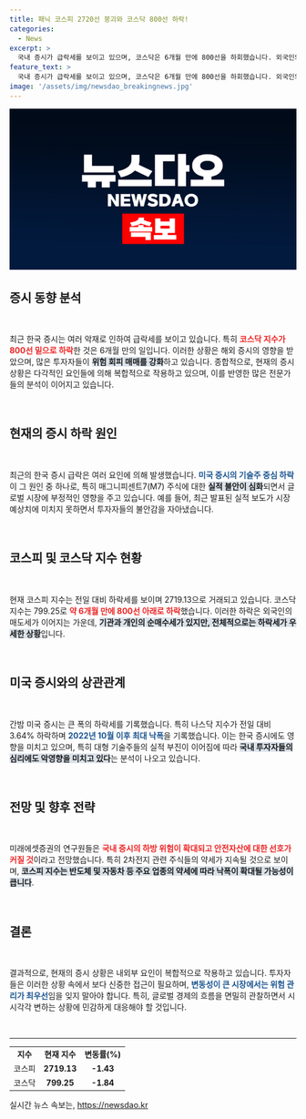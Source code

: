 ```yaml
---
title: 패닉 코스피 2720선 붕괴와 코스닥 800선 하락!
categories:
  - News
excerpt: >
  국내 증시가 급락세를 보이고 있으며, 코스닥은 6개월 만에 800선을 하회했습니다. 외국인의 매도세가 지속되면서 기술주들의 실적 불안감이 시장에 큰 영향을 미치고 있습니다.
feature_text: >
  국내 증시가 급락세를 보이고 있으며, 코스닥은 6개월 만에 800선을 하회했습니다. 외국인의 매도세가 지속되면서 기술주들의 실적 불안감이 시장에 큰 영향을 미치고 있습니다.
image: '/assets/img/newsdao_breakingnews.jpg'
---
```


<p><img src="/assets/img/newsdao_breakingnews.jpg" alt="cryptoinkorea 속보" /></p>

<h2 data-ke-size="size26">증시 동향 분석</h2>

<p data-ke-size="size16">&nbsp;</p>

<p data-ke-size="size16">최근 한국 증시는 여러 악재로 인하여 급락세를 보이고 있습니다. 특히 <b><span style="color: #ee2323;">코스닥 지수가 800선 밑으로 하락</span></b>한 것은 6개월 만의 일입니다. 이러한 상황은 해외 증시의 영향을 받았으며, 많은 투자자들이 <b><span style="background-color: #21538527;">위험 회피 매매를 강화</span></b>하고 있습니다. 종합적으로, 현재의 증시 상황은 다각적인 요인들에 의해 복합적으로 작용하고 있으며, 이를 반영한 많은 전문가들의 분석이 이어지고 있습니다.</p>

<p data-ke-size="size16">&nbsp;</p>

<h2 data-ke-size="size26">현재의 증시 하락 원인</h2>

<p data-ke-size="size16">&nbsp;</p>

<p data-ke-size="size16">최근의 한국 증시 급락은 여러 요인에 의해 발생했습니다. <b><span style="color: #1a5490;">미국 증시의 기술주 중심 하락</span></b>이 그 원인 중 하나로, 특히 매그니피센트7(M7) 주식에 대한 <b><span style="background-color: #21538527;">실적 불안이 심화</span></b>되면서 글로벌 시장에 부정적인 영향을 주고 있습니다. 예를 들어, 최근 발표된 실적 보도가 시장 예상치에 미치지 못하면서 투자자들의 불안감을 자아냈습니다.</p>

<p data-ke-size="size16">&nbsp;</p>

<h2 data-ke-size="size26">코스피 및 코스닥 지수 현황</h2>

<p data-ke-size="size16">&nbsp;</p>

<p data-ke-size="size16">현재 코스피 지수는 전일 대비 하락세를 보이며 2719.13으로 거래되고 있습니다. 코스닥 지수는 799.25로 <b><span style="color: #ee2323;">약 6개월 만에 800선 아래로 하락</span></b>했습니다. 이러한 하락은 외국인의 매도세가 이어지는 가운데, <b><span style="background-color: #21538527;">기관과 개인의 순매수세가 있지만, 전체적으로는 하락세가 우세한 상황</span></b>입니다.</p>

<p data-ke-size="size16">&nbsp;</p>

<h2 data-ke-size="size26">미국 증시와의 상관관계</h2>

<p data-ke-size="size16">&nbsp;</p>

<p data-ke-size="size16">간밤 미국 증시는 큰 폭의 하락세를 기록했습니다. 특히 나스닥 지수가 전일 대비 3.64% 하락하며 <b><span style="color: #1a5490;">2022년 10월 이후 최대 낙폭</span></b>을 기록했습니다. 이는 한국 증시에도 영향을 미치고 있으며, 특히 대형 기술주들의 실적 부진이 이어짐에 따라 <b><span style="background-color: #21538527;">국내 투자자들의 심리에도 악영향을 미치고 있다</span></b>는 분석이 나오고 있습니다.</p>

<p data-ke-size="size16">&nbsp;</p>

<h2 data-ke-size="size26">전망 및 향후 전략</h2>

<p data-ke-size="size16">&nbsp;</p>

<p data-ke-size="size16">미래에셋증권의 연구원들은 <b><span style="color: #ee2323;">국내 증시의 하방 위험이 확대되고 안전자산에 대한 선호가 커질 것</span></b>이라고 전망했습니다. 특히 2차전지 관련 주식들의 약세가 지속될 것으로 보이며, <b><span style="background-color: #21538527;">코스피 지수는 반도체 및 자동차 등 주요 업종의 약세에 따라 낙폭이 확대될 가능성이 큽니다</span></b>.</p>

<p data-ke-size="size16">&nbsp;</p>

<h2 data-ke-size="size26">결론</h2>

<p data-ke-size="size16">&nbsp;</p>

<p data-ke-size="size16">결과적으로, 현재의 증시 상황은 내외부 요인이 복합적으로 작용하고 있습니다. 투자자들은 이러한 상황 속에서 보다 신중한 접근이 필요하며, <b><span style="color: #1a5490;">변동성이 큰 시장에서는 위험 관리가 최우선</span></b>임을 잊지 말아야 합니다. 특히, 글로벌 경제의 흐름을 면밀히 관찰하면서 시시각각 변하는 상황에 민감하게 대응해야 할 것입니다.</p>

<p data-ke-size="size16">&nbsp;</p>

<hr>

<table style="width: 100%; border-collapse: collapse;">
<tr>
<td style="text-align: center; height: 17px;"><b>지수</b></td>
<td style="text-align: center; height: 17px;"><b>현재 지수</b></td>
<td style="text-align: center; height: 17px;"><b>변동률(%)</b></td>
</tr>
<tr>
<td style="text-align: center; height: 17px;">코스피</td>
<td style="text-align: center; height: 17px;"><b>2719.13</b></td>
<td style="text-align: center; height: 17px;"><b>-1.43</b></td>
</tr>
<tr>
<td style="text-align: center; height: 17px;">코스닥</td>
<td style="text-align: center; height: 17px;"><b>799.25</b></td>
<td style="text-align: center; height: 17px;"><b>-1.84</b></td>
</tr>
</table>

<p data-ke-size="size16"></p>
실시간 뉴스 속보는, <a href="https://newsdao.kr" rel="dofollow">https://newsdao.kr</a>


